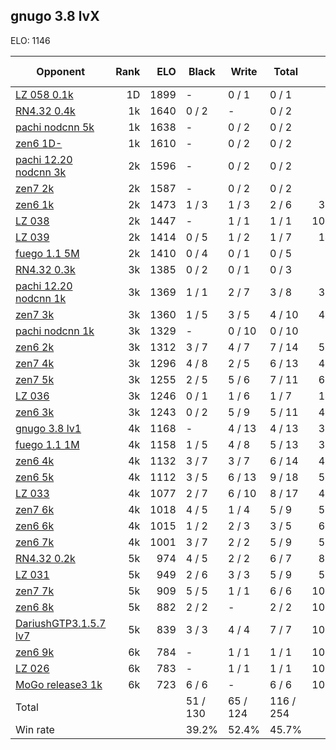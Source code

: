 ## gnugo 3.8 lvX ##

ELO: 1146

Opponent | Rank | ELO | Black | Write | Total | Win rate
---------|-----:|----:|-------|-------|-------|-------:
[LZ 058 0.1k](LZ%20058%200.1k.md) | 1D | 1899 | - | 0 / 1 | 0 / 1 | 0.0%
[RN4.32 0.4k](RN4.32%200.4k.md) | 1k | 1640 | 0 / 2 | - | 0 / 2 | 0.0%
[pachi nodcnn 5k](pachi%20nodcnn%205k.md) | 1k | 1638 | - | 0 / 2 | 0 / 2 | 0.0%
[zen6 1D-](zen6%201D-.md) | 1k | 1610 | - | 0 / 2 | 0 / 2 | 0.0%
[pachi 12.20 nodcnn 3k](pachi%2012.20%20nodcnn%203k.md) | 2k | 1596 | - | 0 / 2 | 0 / 2 | 0.0%
[zen7 2k](zen7%202k.md) | 2k | 1587 | - | 0 / 2 | 0 / 2 | 0.0%
[zen6 1k](zen6%201k.md) | 2k | 1473 | 1 / 3 | 1 / 3 | 2 / 6 | 33.3%
[LZ 038](LZ%20038.md) | 2k | 1447 | - | 1 / 1 | 1 / 1 | 100.0%
[LZ 039](LZ%20039.md) | 2k | 1414 | 0 / 5 | 1 / 2 | 1 / 7 | 14.3%
[fuego 1.1 5M](fuego%201.1%205M.md) | 2k | 1410 | 0 / 4 | 0 / 1 | 0 / 5 | 0.0%
[RN4.32 0.3k](RN4.32%200.3k.md) | 3k | 1385 | 0 / 2 | 0 / 1 | 0 / 3 | 0.0%
[pachi 12.20 nodcnn 1k](pachi%2012.20%20nodcnn%201k.md) | 3k | 1369 | 1 / 1 | 2 / 7 | 3 / 8 | 37.5%
[zen7 3k](zen7%203k.md) | 3k | 1360 | 1 / 5 | 3 / 5 | 4 / 10 | 40.0%
[pachi nodcnn 1k](pachi%20nodcnn%201k.md) | 3k | 1329 | - | 0 / 10 | 0 / 10 | 0.0%
[zen6 2k](zen6%202k.md) | 3k | 1312 | 3 / 7 | 4 / 7 | 7 / 14 | 50.0%
[zen7 4k](zen7%204k.md) | 3k | 1296 | 4 / 8 | 2 / 5 | 6 / 13 | 46.2%
[zen7 5k](zen7%205k.md) | 3k | 1255 | 2 / 5 | 5 / 6 | 7 / 11 | 63.6%
[LZ 036](LZ%20036.md) | 3k | 1246 | 0 / 1 | 1 / 6 | 1 / 7 | 14.3%
[zen6 3k](zen6%203k.md) | 3k | 1243 | 0 / 2 | 5 / 9 | 5 / 11 | 45.5%
[gnugo 3.8 lv1](gnugo%203.8%20lv1.md) | 4k | 1168 | - | 4 / 13 | 4 / 13 | 30.8%
[fuego 1.1 1M](fuego%201.1%201M.md) | 4k | 1158 | 1 / 5 | 4 / 8 | 5 / 13 | 38.5%
[zen6 4k](zen6%204k.md) | 4k | 1132 | 3 / 7 | 3 / 7 | 6 / 14 | 42.9%
[zen6 5k](zen6%205k.md) | 4k | 1112 | 3 / 5 | 6 / 13 | 9 / 18 | 50.0%
[LZ 033](LZ%20033.md) | 4k | 1077 | 2 / 7 | 6 / 10 | 8 / 17 | 47.1%
[zen7 6k](zen7%206k.md) | 4k | 1018 | 4 / 5 | 1 / 4 | 5 / 9 | 55.6%
[zen6 6k](zen6%206k.md) | 4k | 1015 | 1 / 2 | 2 / 3 | 3 / 5 | 60.0%
[zen6 7k](zen6%207k.md) | 4k | 1001 | 3 / 7 | 2 / 2 | 5 / 9 | 55.6%
[RN4.32 0.2k](RN4.32%200.2k.md) | 5k | 974 | 4 / 5 | 2 / 2 | 6 / 7 | 85.7%
[LZ 031](LZ%20031.md) | 5k | 949 | 2 / 6 | 3 / 3 | 5 / 9 | 55.6%
[zen7 7k](zen7%207k.md) | 5k | 909 | 5 / 5 | 1 / 1 | 6 / 6 | 100.0%
[zen6 8k](zen6%208k.md) | 5k | 882 | 2 / 2 | - | 2 / 2 | 100.0%
[DariushGTP3.1.5.7 lv7](DariushGTP3.1.5.7%20lv7.md) | 5k | 839 | 3 / 3 | 4 / 4 | 7 / 7 | 100.0%
[zen6 9k](zen6%209k.md) | 6k | 784 | - | 1 / 1 | 1 / 1 | 100.0%
[LZ 026](LZ%20026.md) | 6k | 783 | - | 1 / 1 | 1 / 1 | 100.0%
[MoGo release3 1k](MoGo%20release3%201k.md) | 6k | 723 | 6 / 6 | - | 6 / 6 | 100.0%
Total | | | 51 / 130 | 65 / 124 | 116 / 254 | 
Win rate| | | 39.2% | 52.4% | 45.7% | 
